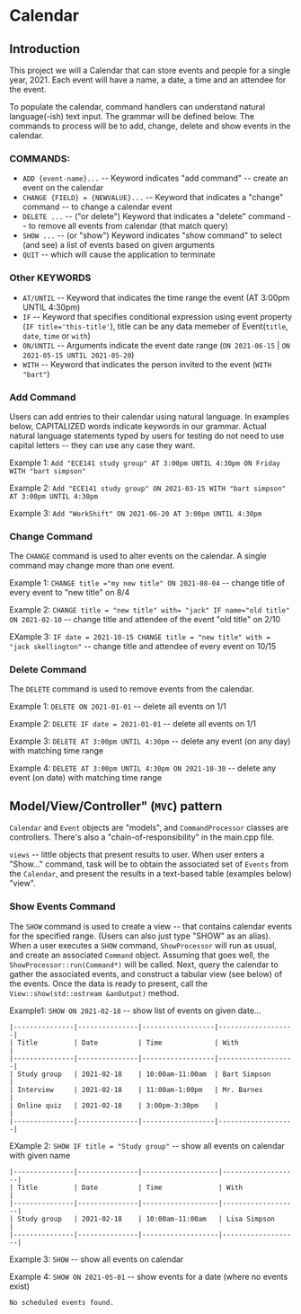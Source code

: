 # Calendar
## Introduction
This project we will a Calendar that can store events and people for a single year, 2021. Each event will have a name, a date, a time and an attendee for the event.

To populate the calendar, command handlers can understand natural language(-ish) text input. The grammar will be defined below.
The commands to process will be to add, change, delete and show events in the calendar.


### COMMANDS:
- `ADD {event-name}...` -- Keyword indicates "add command" -- create an event on the calendar
- `CHANGE {FIELD} = {NEWVALUE}...` -- Keyword that indicates a "change" command -- to change a calendar event
- `DELETE ...` -- ("or delete") Keyword that indicates a "delete" command -- to remove all events from calendar (that match query)
- `SHOW ...` -- (or "show") Keyword indicates "show command" to select (and see) a list of events based on given arguments
- `QUIT` -- which will cause the application to terminate


### Other KEYWORDS
- `AT/UNTIL` -- Keyword that indicates the time range the event (AT 3:00pm UNTIL 4:30pm)
- `IF` -- Keyword that specifies conditional expression using event property (`IF title='this-title'`), title can be any data memeber of Event(`title`, `date`, `time` or `with`)
- `ON/UNTIL` -- Arguments indicate the event date range (`ON 2021-06-15` | `ON 2021-05-15 UNTIL 2021-05-20`) 
- `WITH` -- Keyword that indicates the person invited to the event (`WITH "bart"`)


### Add Command
Users can add entries to their calendar using natural language. In examples below, CAPITALIZED words indicate keywords in our grammar. Actual natural language statements typed by users for testing do not need to use capital letters -- they can use any case they want.

Example 1: `Add "ECE141 study group" AT 3:00pm UNTIL 4:30pm ON Friday WITH "bart simpson"`

Example 2: `Add "ECE141 study group" ON 2021-03-15 WITH "bart simpson"  AT 3:00pm UNTIL 4:30pm`

Example 3: `Add "WorkShift" ON 2021-06-20 AT 3:00pm UNTIL 4:30pm`


### Change Command
The `CHANGE` command is used to alter events on the calendar.  A single command may change more than one event.

Example 1: `CHANGE title ="my new title" ON 2021-08-04`  -- change title of every event to "new title" on 8/4 

Example 2: `CHANGE title = "new title" with= "jack" IF name="old title" ON 2021-02-10` -- change title and attendee of the event "old title" on 2/10

EXample 3: `IF date = 2021-10-15 CHANGE title = "new title" with = "jack skellington"` -- change title and attendee of every event on 10/15


### Delete Command
The `DELETE` command is used to remove events from the calendar.  

Example 1: `DELETE ON 2021-01-01`  -- delete all events on 1/1

Example 2: `DELETE IF date = 2021-01-01`  -- delete all events on 1/1

Example 3: `DELETE AT 3:00pm UNTIL 4:30pm` -- delete any event (on any day) with matching time range

Example 4: `DELETE AT 3:00pm UNTIL 4:30pm ON 2021-10-30` -- delete any event (on date) with matching time range


## Model/View/Controller" (`MVC`) pattern
`Calendar` and `Event` objects are "models", and `CommandProcessor` classes are controllers. There's also a "chain-of-responsibility" in the main.cpp file.

`views` -- little objects that present results to user.  When user enters a "Show..." command, task will be to obtain the associated set of `Events` from the `Calendar`, and present the results in a text-based table (examples below) "view".  


### Show Events Command
The `SHOW` command is used to create a view -- that contains calendar events for the specified range.  (Users can also just type "SHOW" as an alias).  When a user executes a `SHOW` command, `ShowProcessor` will run as usual, and create an associated `Command` object. Assuming that goes well, the `ShowProcessor::run(Command*)` will be called. Next, query the calendar to gather the associated events, and construct a tabular view (see below) of the events. Once the data is ready to present, call the `View::show(std::ostream &anOutput)` method. 

Example1: `SHOW ON 2021-02-18` -- show list of events on given date...

```
|---------------|---------------|------------------|-------------------|
| Title         | Date          | Time             | With              |
|---------------|---------------|------------------|-------------------|
| Study group   | 2021-02-18    | 10:00am-11:00am  | Bart Simpson      |
| Interview     | 2021-02-18    | 11:00am-1:00pm   | Mr. Barnes        |
| Online quiz   | 2021-02-18    | 3:00pm-3:30pm    |                   |
|---------------|---------------|------------------|-------------------|
```

EXample 2: `SHOW IF title = "Study group"`  -- show all events on calendar with given name

```
|---------------|---------------|-------------------|-------------------|
| Title         | Date          | Time              | With              |
|---------------|---------------|-------------------|-------------------|
| Study group   | 2021-02-18    | 10:00am-11:00am   | Lisa Simpson      |
|---------------|---------------|-------------------|-------------------|
```

Example 3: `SHOW`  -- show all events on calendar

Example 4: `SHOW ON 2021-05-01`  -- show events for a date (where no events exist)
```
No scheduled events found.
```
